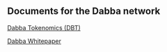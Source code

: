 
Documents for the Dabba network
------------

[Dabba Tokenomics (DBT)](https://github.com/wifidabba/dabba/blob/production/Dabba%20Tokenomics%20(DBT).md)

[Dabba Whitepaper](https://github.com/wifidabba/dabba/blob/production/Dabba%20Whitepaper%20-%2026%20Sep%202023.pdf)
